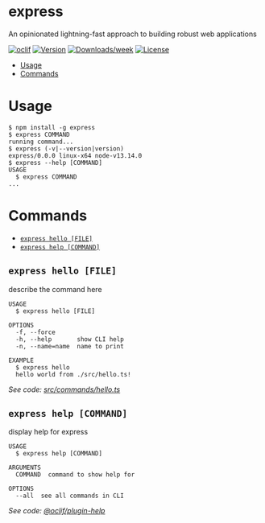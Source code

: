 express
=======

An opinionated lightning-fast approach to building robust web applications 

[![oclif](https://img.shields.io/badge/cli-oclif-brightgreen.svg)](https://oclif.io)
[![Version](https://img.shields.io/npm/v/express.svg)](https://npmjs.org/package/express)
[![Downloads/week](https://img.shields.io/npm/dw/express.svg)](https://npmjs.org/package/express)
[![License](https://img.shields.io/npm/l/express.svg)](https://github.com/alphaolomi/express/blob/master/package.json)

<!-- toc -->
* [Usage](#usage)
* [Commands](#commands)
<!-- tocstop -->
# Usage
<!-- usage -->
```sh-session
$ npm install -g express
$ express COMMAND
running command...
$ express (-v|--version|version)
express/0.0.0 linux-x64 node-v13.14.0
$ express --help [COMMAND]
USAGE
  $ express COMMAND
...
```
<!-- usagestop -->
# Commands
<!-- commands -->
* [`express hello [FILE]`](#express-hello-file)
* [`express help [COMMAND]`](#express-help-command)

## `express hello [FILE]`

describe the command here

```
USAGE
  $ express hello [FILE]

OPTIONS
  -f, --force
  -h, --help       show CLI help
  -n, --name=name  name to print

EXAMPLE
  $ express hello
  hello world from ./src/hello.ts!
```

_See code: [src/commands/hello.ts](https://github.com/alphaolomi/express/blob/v0.0.0/src/commands/hello.ts)_

## `express help [COMMAND]`

display help for express

```
USAGE
  $ express help [COMMAND]

ARGUMENTS
  COMMAND  command to show help for

OPTIONS
  --all  see all commands in CLI
```

_See code: [@oclif/plugin-help](https://github.com/oclif/plugin-help/blob/v3.0.1/src/commands/help.ts)_
<!-- commandsstop -->
